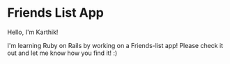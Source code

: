 # Friends List App

Hello, I'm Karthik!

I'm learning Ruby on Rails by working on a Friends-list app! Please check it out and let me know how you find it! :) 